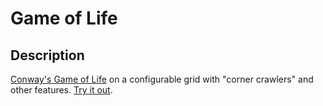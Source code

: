 Game of Life
==========

## Description
<a href="http://en.wikipedia.org/wiki/Conway's_Game_of_Life">Conway's Game of Life</a> on a configurable grid with "corner crawlers" and other features. <a href="http://htmlpreview.github.com/?http://github.com/amarkosian/gameoflife/master/index.html">Try it out</a>.

